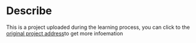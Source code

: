 #      Describe

This is a project uploaded during the learning process, you can click to the [original project address](https://github.com/bf777/MesoNet)to get more infoemation
